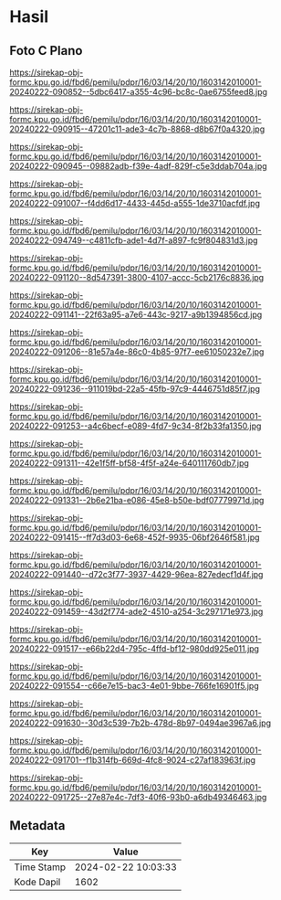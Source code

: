 # Hasil

## Foto C Plano

https://sirekap-obj-formc.kpu.go.id/fbd6/pemilu/pdpr/16/03/14/20/10/1603142010001-20240222-090852--5dbc6417-a355-4c96-bc8c-0ae6755feed8.jpg

https://sirekap-obj-formc.kpu.go.id/fbd6/pemilu/pdpr/16/03/14/20/10/1603142010001-20240222-090915--47201c11-ade3-4c7b-8868-d8b67f0a4320.jpg

https://sirekap-obj-formc.kpu.go.id/fbd6/pemilu/pdpr/16/03/14/20/10/1603142010001-20240222-090945--09882adb-f39e-4adf-829f-c5e3ddab704a.jpg

https://sirekap-obj-formc.kpu.go.id/fbd6/pemilu/pdpr/16/03/14/20/10/1603142010001-20240222-091007--f4dd6d17-4433-445d-a555-1de3710acfdf.jpg

https://sirekap-obj-formc.kpu.go.id/fbd6/pemilu/pdpr/16/03/14/20/10/1603142010001-20240222-094749--c4811cfb-ade1-4d7f-a897-fc9f804831d3.jpg

https://sirekap-obj-formc.kpu.go.id/fbd6/pemilu/pdpr/16/03/14/20/10/1603142010001-20240222-091120--8d547391-3800-4107-accc-5cb2176c8836.jpg

https://sirekap-obj-formc.kpu.go.id/fbd6/pemilu/pdpr/16/03/14/20/10/1603142010001-20240222-091141--22f63a95-a7e6-443c-9217-a9b1394856cd.jpg

https://sirekap-obj-formc.kpu.go.id/fbd6/pemilu/pdpr/16/03/14/20/10/1603142010001-20240222-091206--81e57a4e-86c0-4b85-97f7-ee61050232e7.jpg

https://sirekap-obj-formc.kpu.go.id/fbd6/pemilu/pdpr/16/03/14/20/10/1603142010001-20240222-091236--911019bd-22a5-45fb-97c9-4446751d85f7.jpg

https://sirekap-obj-formc.kpu.go.id/fbd6/pemilu/pdpr/16/03/14/20/10/1603142010001-20240222-091253--a4c6becf-e089-4fd7-9c34-8f2b33fa1350.jpg

https://sirekap-obj-formc.kpu.go.id/fbd6/pemilu/pdpr/16/03/14/20/10/1603142010001-20240222-091311--42e1f5ff-bf58-4f5f-a24e-640111760db7.jpg

https://sirekap-obj-formc.kpu.go.id/fbd6/pemilu/pdpr/16/03/14/20/10/1603142010001-20240222-091331--2b6e21ba-e086-45e8-b50e-bdf07779971d.jpg

https://sirekap-obj-formc.kpu.go.id/fbd6/pemilu/pdpr/16/03/14/20/10/1603142010001-20240222-091415--ff7d3d03-6e68-452f-9935-06bf2646f581.jpg

https://sirekap-obj-formc.kpu.go.id/fbd6/pemilu/pdpr/16/03/14/20/10/1603142010001-20240222-091440--d72c3f77-3937-4429-96ea-827edecf1d4f.jpg

https://sirekap-obj-formc.kpu.go.id/fbd6/pemilu/pdpr/16/03/14/20/10/1603142010001-20240222-091459--43d2f774-ade2-4510-a254-3c297171e973.jpg

https://sirekap-obj-formc.kpu.go.id/fbd6/pemilu/pdpr/16/03/14/20/10/1603142010001-20240222-091517--e66b22d4-795c-4ffd-bf12-980dd925e011.jpg

https://sirekap-obj-formc.kpu.go.id/fbd6/pemilu/pdpr/16/03/14/20/10/1603142010001-20240222-091554--c66e7e15-bac3-4e01-9bbe-766fe16901f5.jpg

https://sirekap-obj-formc.kpu.go.id/fbd6/pemilu/pdpr/16/03/14/20/10/1603142010001-20240222-091630--30d3c539-7b2b-478d-8b97-0494ae3967a6.jpg

https://sirekap-obj-formc.kpu.go.id/fbd6/pemilu/pdpr/16/03/14/20/10/1603142010001-20240222-091701--f1b314fb-669d-4fc8-9024-c27af183963f.jpg

https://sirekap-obj-formc.kpu.go.id/fbd6/pemilu/pdpr/16/03/14/20/10/1603142010001-20240222-091725--27e87e4c-7df3-40f6-93b0-a6db49346463.jpg


## Metadata

| Key        | Value               |
| ---------- | ------------------- |
| Time Stamp | 2024-02-22 10:03:33 |
| Kode Dapil | 1602                |



